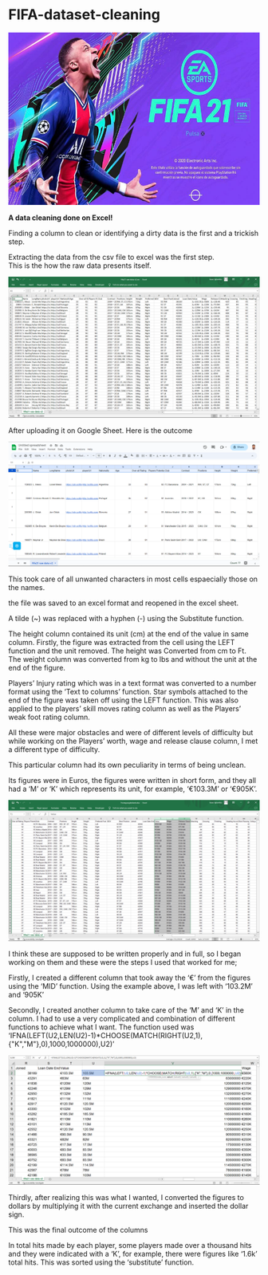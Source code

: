 # FIFA-dataset-cleaning

![](FIFA_21.jpg)

**A data cleaning done on Excel!** 

Finding a column to clean or identifying a dirty data is the first and a trickish step.

Extracting the data from the csv file to excel was the first step.  
This is the how the raw data presents itself.

![](Before_Googlesheet.png)

After uploading it on Google Sheet. Here is the outcome

![](Screenshot(47).png)

This took care of all unwanted characters in most cells espaecially those on the names.


the file was saved to an excel format and reopened in the excel sheet.

A tilde (~) was replaced with a hyphen (-) using the Substitute function. 


The height column contained its unit (cm) at the end of the value in same column. Firstly, the figure was extracted from the cell using the LEFT function and the unit removed. The height was Converted from cm to Ft. 
The weight column was converted from kg to lbs and without the unit at the end of the figure.


Players’ Injury rating which was in a text format was converted to a number format using the ‘Text to columns’ function.
Star symbols attached to the end of the figure was taken off using the LEFT function.
This was also applied to the players’ skill moves rating column as well as the Players’ weak foot rating column.


All these were major obstacles and were of different levels of difficulty but while working on the Players’ worth, wage and release clause column, I met a different type of difficulty.


This particular column had its own peculiarity in terms of being unclean.

Its figures were in Euros, the figures were written in short form, and they all had a ‘M’ or ‘K’ which represents its unit, for example, ‘€103.3M’ or ‘€905K’.


![](Screenshot(52).png)

I think these are supposed to be written properly and in full, so I began working on them and these were the steps I used that worked for me;

Firstly, I created a different column that took away the ‘€’ from the figures using the ‘MID’ function. Using the example above, I was left with ‘103.2M’ and ‘905K’

Secondly, I created another column to take care of the ‘M’ and ‘K’ in the column. I had to use a very complicated and combination of different functions to achieve what I want. The function used was ‘IFNA(LEFT(U2,LEN(U2)-1)*CHOOSE(MATCH(RIGHT(U2,1),{"K","M"},0),1000,1000000),U2)’


![](Screenshot(55).png)


Thirdly, after realizing this was what I wanted, I converted the figures to dollars by multiplying it with the current exchange and inserted the dollar sign.

This was the final outcome of the columns




In total hits made by each player, some players made over a thousand hits and they were indicated with a ‘K’, for example, there were figures like ‘1.6k’ total hits. This was sorted using the ‘substitute’ function. 





